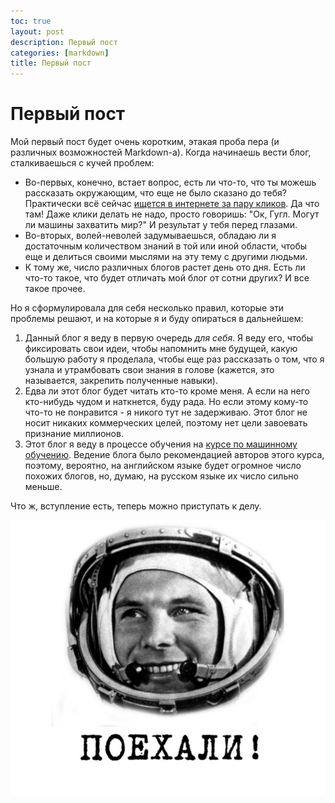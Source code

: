 ```yaml
---
toc: true
layout: post
description: Первый пост
categories: [markdown]
title: Первый пост
---
```


# Первый пост
Мой первый пост будет очень коротким, этакая проба пера (и различных возможностей Markdown-а). 
Когда начинаешь вести блог, сталкиваешься с кучей проблем:
* Во-первых, конечно, встает вопрос, есть ли что-то, что ты можешь рассказать окружающим, что еще не было сказано до тебя? Практически всё сейчас [ищется в интернете за пару кликов](https://ok.ru/video/290066008577). Да что там! Даже клики делать не надо, просто говоришь: "Ок, Гугл. Могут ли машины захватить мир?" И результат у тебя перед глазами.
* Во-вторых, волей-неволей задумываешься, обладаю ли я достаточным количеством знаний в той или иной области, чтобы еще и делиться своими мыслями на эту тему с другими людьми.
* К тому же, число различных блогов растет день ото дня. Есть ли что-то такое, что будет отличать мой блог от сотни других?
И  все такое прочее.

Но я сформулировала для себя несколько правил, которые эти проблемы решают, и на которые я и буду опираться в дальнейшем:
1. Данный блог я веду в первую очередь *для себя*. Я веду его, чтобы фиксировать свои идеи, чтобы напомнить мне будущей, какую большую работу я проделала, чтобы еще раз рассказать о том, что я узнала и утрамбовать свои знания в голове (кажется, это называется, закрепить полученные навыки).
2. Едва ли этот блог будет читать кто-то кроме меня. А если на него кто-нибудь чудом и наткнется, буду рада. Но если этому кому-то что-то не понравится - я никого тут не задерживаю. Этот блог не носит никаких коммерческих целей, поэтому нет цели завоевать признание миллионов.
3. Этот блог я веду в процессе обучения на [курсе по машинному обучению](https://course.fast.ai). Ведение блога было рекомендацией авторов этого курса, поэтому, вероятно, на английском языке будет огромное число похожих блогов, но, думаю, на русском языке их число сильно меньше.

Что ж, вступление есть, теперь можно приступать к делу.

  ![](/images/Gagarin.jpg "Поехали!")
